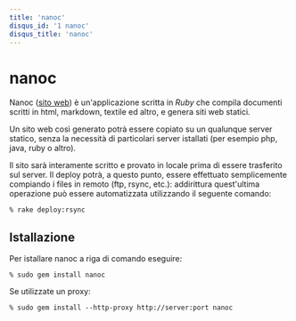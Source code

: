```yaml
---
title: 'nanoc'
disqus_id: '1 nanoc'
disqus_title: 'nanoc'
---
```


# nanoc

Nanoc ([sito web](http://nanoc.stoneship.org/)) è un'applicazione scritta in *Ruby* che compila documenti scritti in html, markdown, textile ed altro, e genera siti web statici.

Un sito web così generato potrà essere copiato su un qualunque server statico, senza la necessità di particolari server istallati (per esempio php, java, ruby o altro).

Il sito sarà interamente scritto e provato in locale prima di essere trasferito sul server. Il deploy potrà, a questo punto, essere effettuato semplicemente compiando i files in remoto (ftp, rsync, etc.): addirittura quest'ultima operazione può essere automatizzata utilizzando il seguente comando:

`% rake deploy:rsync`

## Istallazione
Per istallare nanoc a riga di comando eseguire:

`% sudo gem install nanoc`

Se utilizzate un proxy:

`% sudo gem install --http-proxy http://server:port nanoc`

